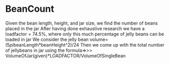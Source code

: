 # BeanCount
Given the bean length, height, and jar size, we find the number of beans placed in the jar
After having done exhaustive research we have a loadfactor = 74.5%, where only this much percentage of jelly beans can be loaded in jar 
We consider the jelly bean volume= (5*pi*beanLength*beanHeight^2)/24
Then we come up with the total number of jellybeans in jar using the formula=>>> VolumeOfJar(given)*LOADFACTOR/VolumeOfSingleBean 
